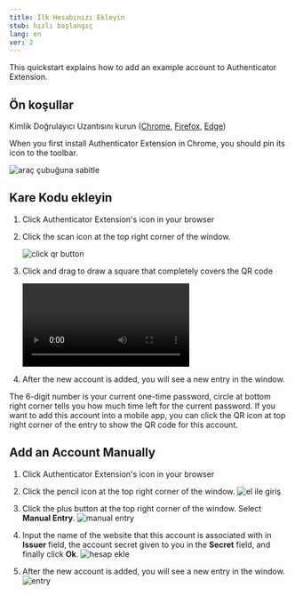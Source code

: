 ```yaml
---
title: İlk Hesabınızı Ekleyin
stub: hızlı başlangıç
lang: en
ver: 2
---
```


This quickstart explains how to add an example account to Authenticator Extension.

## Ön koşullar

Kimlik Doğrulayıcı Uzantısını kurun ([Chrome](https://chrome.google.com/webstore/detail/authenticator/bhghoamapcdpbohphigoooaddinpkbai), [Firefox](https://addons.mozilla.org/en-US/firefox/addon/auth-helper/), [Edge](https://microsoftedge.microsoft.com/addons/detail/ocglkepbibnalbgmbachknglpdipeoio))

When you first install Authenticator Extension in Chrome, you should pin its icon to the toolbar.

![araç çubuğuna sabitle](/assets/quickstart/pin-to-toolbar.png)

## Kare Kodu ekleyin

1. Click Authenticator Extension's icon in your browser

2. Click the scan icon at the top right corner of the window.

    ![click qr button](/assets/quickstart/add-qr.png)

3. Click and drag to draw a square that completely covers the QR code

    <video src="/assets/quickstart/qr-scan.webm" autoplay loop></video>

4. After the new account is added, you will see a new entry in the window.

The 6-digit number is your current one-time password, circle at bottom right corner tells you how much time left for the current password. If you want to add this account into a mobile app, you can click the QR icon at top right corner of the entry to show the QR code for this account.

## Add an Account Manually

1. Click Authenticator Extension's icon in your browser

2. Click the pencil icon at the top right corner of the window. ![el ile giriş](/assets/quickstart/click-edit.png)

3. Click the plus button at the top right corner of the window. Select **Manual Entry**. ![manual entry](/assets/quickstart/click-add.png)

4. Input the name of the website that this account is associated with in **Issuer** field, the account secret given to you in the **Secret** field, and finally click **Ok**. ![hesap ekle](/assets/quickstart/add-account.png)

5. After the new account is added, you will see a new entry in the window. ![entry](/assets/quickstart/example-entry.png)

